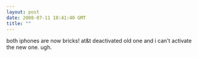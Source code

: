 ```yaml
---
layout: post
date: 2008-07-11 18:41:40 GMT
title: ""
---
```

both iphones are now bricks! at&amp;t deactivated old one and i can't activate the new one. ugh.